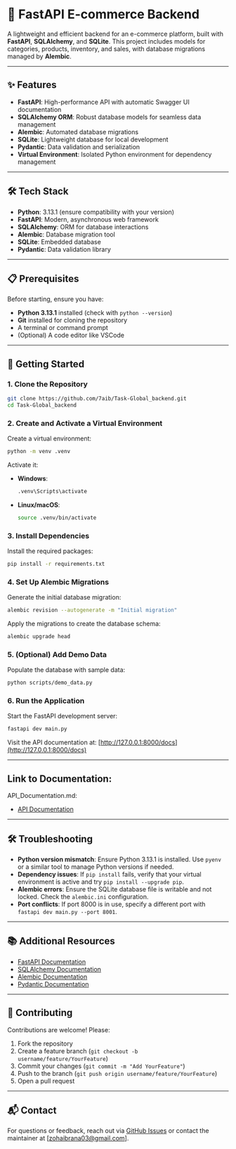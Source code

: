 # 🛒 FastAPI E-commerce Backend

A lightweight and efficient backend for an e-commerce platform, built with **FastAPI**, **SQLAlchemy**, and **SQLite**. This project includes models for categories, products, inventory, and sales, with database migrations managed by **Alembic**.

---

## ✨ Features

- **FastAPI**: High-performance API with automatic Swagger UI documentation
- **SQLAlchemy ORM**: Robust database models for seamless data management
- **Alembic**: Automated database migrations
- **SQLite**: Lightweight database for local development
- **Pydantic**: Data validation and serialization
- **Virtual Environment**: Isolated Python environment for dependency management

---

## 🛠️ Tech Stack

- **Python**: 3.13.1 (ensure compatibility with your version)
- **FastAPI**: Modern, asynchronous web framework
- **SQLAlchemy**: ORM for database interactions
- **Alembic**: Database migration tool
- **SQLite**: Embedded database
- **Pydantic**: Data validation library

---

## 📋 Prerequisites

Before starting, ensure you have:
- **Python 3.13.1** installed (check with `python --version`)
- **Git** installed for cloning the repository
- A terminal or command prompt
- (Optional) A code editor like VSCode

---

## 🚀 Getting Started

### 1. Clone the Repository

```bash
git clone https://github.com/7aib/Task-Global_backend.git
cd Task-Global_backend
```

### 2. Create and Activate a Virtual Environment

Create a virtual environment:

```bash
python -m venv .venv
```

Activate it:

- **Windows**:
  ```bash
  .venv\Scripts\activate
  ```

- **Linux/macOS**:
  ```bash
  source .venv/bin/activate
  ```

### 3. Install Dependencies

Install the required packages:

```bash
pip install -r requirements.txt
```

### 4. Set Up Alembic Migrations

Generate the initial database migration:

```bash
alembic revision --autogenerate -m "Initial migration"
```

Apply the migrations to create the database schema:

```bash
alembic upgrade head
```

### 5. (Optional) Add Demo Data

Populate the database with sample data:

```bash
python scripts/demo_data.py
```

### 6. Run the Application

Start the FastAPI development server:

```bash
fastapi dev main.py
```

Visit the API documentation at: [http://127.0.0.1:8000/docs](http://127.0.0.1:8000/docs)

---
## Link to Documentation:
API_Documentation.md:
- [API Documentation](docs/API_Documentation.md)

---

## 🛠️ Troubleshooting

- **Python version mismatch**: Ensure Python 3.13.1 is installed. Use `pyenv` or a similar tool to manage Python versions if needed.
- **Dependency issues**: If `pip install` fails, verify that your virtual environment is active and try `pip install --upgrade pip`.
- **Alembic errors**: Ensure the SQLite database file is writable and not locked. Check the `alembic.ini` configuration.
- **Port conflicts**: If port 8000 is in use, specify a different port with `fastapi dev main.py --port 8001`.

---

## 📚 Additional Resources

- [FastAPI Documentation](https://fastapi.tiangolo.com/)
- [SQLAlchemy Documentation](https://docs.sqlalchemy.org/)
- [Alembic Documentation](https://alembic.sqlalchemy.org/)
- [Pydantic Documentation](https://docs.pydantic.dev/)

---

## 🤝 Contributing

Contributions are welcome! Please:
1. Fork the repository
2. Create a feature branch (`git checkout -b username/feature/YourFeature`)
3. Commit your changes (`git commit -m "Add YourFeature"`)
4. Push to the branch (`git push origin username/feature/YourFeature`)
5. Open a pull request

---

## 📬 Contact

For questions or feedback, reach out via [GitHub Issues](https://github.com/7aib/Task-Global_backend/issues) or contact the maintainer at [zohaibrana03@gmail.com].
